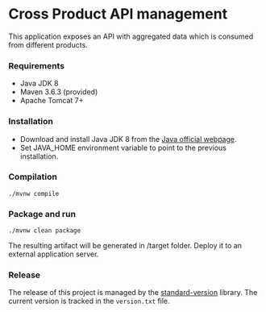 # Cross Product API management

This application exposes an API with aggregated data which is consumed from different products.


### Requirements

- Java JDK 8
- Maven 3.6.3 (provided)
- Apache Tomcat 7+

### Installation

- Download and install Java JDK 8 from the [Java official webpage](https://www.oracle.com/java/technologies/javase/javase-jdk8-downloads.html). 
- Set JAVA_HOME environment variable to point to the previous installation.

### Compilation

```
./mvnw compile
```

### Package and run 

```
./mvnw clean package
```

The resulting artifact will be generated in /target folder. Deploy it to an external application server.

### Release

The release of this project is managed by the [standard-version](https://github.com/conventional-changelog/standard-version) library. The current version is tracked in the ```version.txt``` file.

